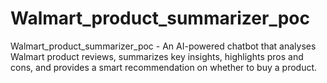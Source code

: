 # Walmart_product_summarizer_poc
Walmart_product_summarizer_poc - An AI-powered chatbot that analyses Walmart product reviews, summarizes key insights, highlights pros and cons, and provides a smart recommendation on whether to buy a product.
